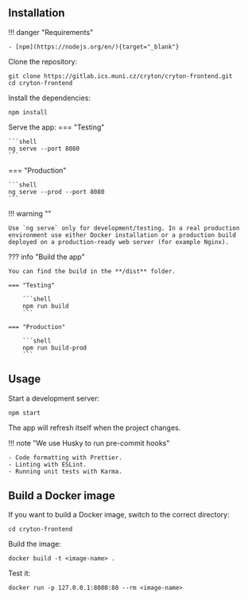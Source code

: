 ## Installation

!!! danger "Requirements"

    - [npm](https://nodejs.org/en/){target="_blank"}

Clone the repository:
```shell
git clone https://gitlab.ics.muni.cz/cryton/cryton-frontend.git
cd cryton-frontend
```

Install the dependencies:
```shell
npm install
```

Serve the app:
=== "Testing"

    ```shell
    ng serve --port 8080
    ```

=== "Production"

    ```shell
    ng serve --prod --port 8080
    ```

!!! warning ""

    Use `ng serve` only for development/testing. In a real production environment use either Docker installation or a production build deployed on a production-ready web server (for example Nginx).

??? info "Build the app"

    You can find the build in the **/dist** folder.
    
    === "Testing"
    
        ```shell
        npm run build
        ```
    
    === "Production"
    
        ```shell
        npm run build-prod
        ```

## Usage
Start a development server:
```shell
npm start
```

The app will refresh itself when the project changes.

!!! note "We use Husky to run pre-commit hooks"

    - Code formatting with Prettier.
    - Linting with ESLint.
    - Running unit tests with Karma.

## Build a Docker image
If you want to build a Docker image, switch to the correct directory:
```shell
cd cryton-frontend
```

Build the image:
```shell
docker build -t <image-name> .
```

Test it:
```shell
docker run -p 127.0.0.1:8080:80 --rm <image-name>
```
